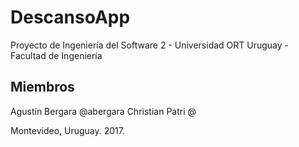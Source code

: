 # DescansoApp
Proyecto de Ingeniería del Software 2 - Universidad ORT Uruguay - Facultad de Ingeniería

## Miembros
Agustín Bergara @abergara
Christian Patri @

Montevideo, Uruguay.
2017.
